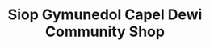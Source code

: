 ---
title: "Siop Gymunedol Capel Dewi Community Shop"
url: /capel-dewi/siop-gymunedol-capel-dewi-community-shop/
shop: convenience
---